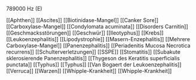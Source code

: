 789000 Hz (E)

[[Aphthen]]
[[Ascites]]
[[Biotinidase-Mangel]]
[[Canker Sore]]
[[Carboxylase-Mangel]]
[[Condylomata acuminata]]
[[Disorders Carnitin]]
[[Geschmacksstörungen]]
[[Geschwür]]
[[Ileotyphus]]
[[Krebs]]
[[Leukoenzephalitis]]
[[Lipodystrophie]]
[[Masern-Enzephalitis]]
[[Mehrere Carboxylase-Mangel]]
[[Panenzephalitis]]
[[Periadenitis Mucosa Necrotica recurrens]]
[[Schulterverletzungen]]
[[SSPE]]
[[Stomatitis]]
[[Subakute sklerosierende Panenzephalitis]]
[[Thygeson des Keratitis superficialis punctata]]
[[Typhus]]
[[Typhus]]
[[Van Bogaert der Leukoenzephalitis]]
[[Verruca]]
[[Warzen]]
[[Whipple-Krankheit]]
[[Whipple-Krankheit]]